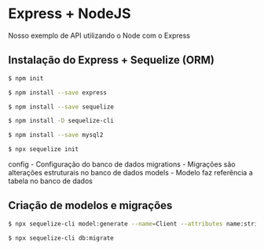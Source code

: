 # Express + NodeJS
Nosso exemplo de API  utilizando o Node com o Express

## Instalação do Express + Sequelize (ORM)

```sh
$ npm init

$ npm install --save express

$ npm install --save sequelize

$ npm install -D sequelize-cli

$ npm install --save mysql2

$ npx sequelize init

```
config - Configuração do banco de dados
migrations - Migrações são alterações estruturais no banco de dados
models - Modelo faz referência a tabela no banco de dados

## Criação de modelos e migrações
```sh
$ npx sequelize-cli model:generate --name=Client --attributes name:string,cpf:string,email:string,phone:string

$ npx sequelize-cli db:migrate


```
